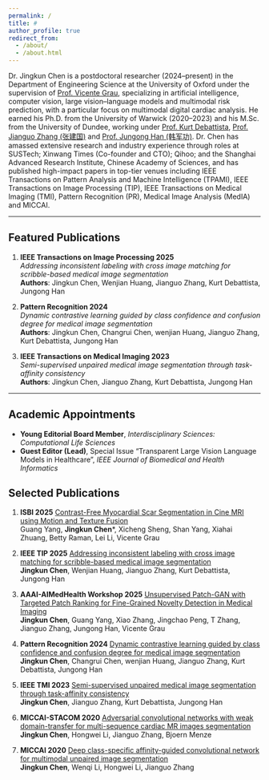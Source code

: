 ```yaml
---
permalink: /
title: #
author_profile: true
redirect_from: 
  - /about/
  - /about.html
---
```

Dr. Jingkun Chen is a postdoctoral researcher (2024–present) in the Department of Engineering Science at the University of Oxford under the supervision of [Prof. Vicente Grau](https://scholar.google.co.uk/citations?user=1I-U7gMAAAAJ&hl=en), specializing in artificial intelligence, computer vision, large vision–language models and multimodal risk prediction, with a particular focus on multimodal digital cardiac analysis. He earned his Ph.D. from the University of Warwick (2020–2023) and his M.Sc. from the University of Dundee, working under [Prof. Kurt Debattista](https://scholar.google.co.uk/citations?user=8-E4ButRvbwC&hl=en), [Prof. Jianguo Zhang (张建国)](https://scholar.google.com/citations?user=ypSmZtIAAAAJ&hl=en) and [Prof. Jungong Han (韩军功)](https://scholar.google.com/citations?user=hNi1gxAAAAAJ&hl=zh-CN). Dr. Chen has amassed extensive research and industry experience through roles at SUSTech; Xinwang Times (Co-founder and CTO); Qihoo; and the Shanghai Advanced Research Institute, Chinese Academy of Sciences, and has published high-impact papers in top-tier venues including IEEE Transactions on Pattern Analysis and Machine Intelligence (TPAMI), IEEE Transactions on Image Processing (TIP), IEEE Transactions on Medical Imaging (TMI), Pattern Recognition (PR), Medical Image Analysis (MedIA) and MICCAI.


---

## Featured Publications

1. **IEEE Transactions on Image Processing 2025**  
   *Addressing inconsistent labeling with cross image matching for scribble-based medical image segmentation*  
   **Authors**: Jingkun Chen, Wenjian Huang, Jianguo Zhang, Kurt Debattista, Jungong Han  
   <!-- [\[Paper\]](https://ieeexplore.ieee.org/document/10851813) -->

2. **Pattern Recognition 2024**  
   *Dynamic contrastive learning guided by class confidence and confusion degree for medical image segmentation*  
   **Authors**: Jingkun Chen, Changrui Chen, wenjian Huang, Jianguo Zhang, Kurt Debattista, Jungong Han  
   <!-- [\[Paper\]](https://www.sciencedirect.com/science/article/pii/S0031320323005794) -->

3. **IEEE Transactions on Medical Imaging 2023**  
   *Semi-supervised unpaired medical image segmentation through task-affinity consistency*  
   **Authors**: Jingkun Chen, Jianguo Zhang, Kurt Debattista, Jungong Han  
   <!-- [\[Paper\]](https://ieeexplore.ieee.org/stamp/stamp.jsp?arnumber=9915650) -->
   
---

## Academic Appointments

- **Young Editorial Board Member**, *Interdisciplinary Sciences: Computational Life Sciences*  
- **Guest Editor (Lead)**, Special Issue “Transparent Large Vision Language Models in Healthcare”, *IEEE Journal of Biomedical and Health Informatics* 


## Selected Publications

1. **ISBI 2025** [Contrast-Free Myocardial Scar Segmentation in Cine MRI using Motion and Texture Fusion](https://arxiv.org/pdf/2501.05241)  
  Guang Yang, **Jingkun Chen**\*, Xicheng Sheng, Shan Yang, Xiahai Zhuang, Betty Raman, Lei Li, Vicente Grau

2. **IEEE TIP 2025** [Addressing inconsistent labeling with cross image matching for scribble-based medical image segmentation](https://ieeexplore.ieee.org/document/10851813)  
   **Jingkun Chen**, Wenjian Huang, Jianguo Zhang, Kurt Debattista, Jungong Han

3. **AAAI-AIMedHealth Workshop 2025** [Unsupervised Patch-GAN with Targeted Patch Ranking for Fine-Grained Novelty Detection in Medical Imaging](https://arxiv.org/abs/2501.17906)  
   **Jingkun Chen**, Guang Yang, Xiao Zhang, Jingchao Peng, T Zhang, Jianguo Zhang, Jungong Han, Vicente Grau

4. **Pattern Recognition 2024** [Dynamic contrastive learning guided by class confidence and confusion degree for medical image segmentation](https://www.sciencedirect.com/science/article/pii/S0031320323005794)  
   **Jingkun Chen**, Changrui Chen, wenjian Huang, Jianguo Zhang, Kurt Debattista, Jungong Han

5. **IEEE TMI 2023** [Semi-supervised unpaired medical image segmentation through task-affinity consistency](https://ieeexplore.ieee.org/stamp/stamp.jsp?arnumber=9915650)  
   **Jingkun Chen**, Jianguo Zhang, Kurt Debattista, Jungong Han

6. **MICCAI-STACOM 2020** [Adversarial convolutional networks with weak domain-transfer for multi-sequence cardiac MR images segmentation](https://link.springer.com/chapter/10.1007/978-3-030-39074-7_34)  
   **Jingkun Chen**, Hongwei Li, Jianguo Zhang, Bjoern Menze

7. **MICCAI 2020** [Deep class-specific affinity-guided convolutional network for multimodal unpaired image segmentation](https://link.springer.com/chapter/10.1007/978-3-030-59719-1_19)  
   **Jingkun Chen**, Wenqi Li, Hongwei Li, Jianguo Zhang

